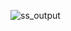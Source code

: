 ![ss_output](https://user-images.githubusercontent.com/90451337/135735530-be6cc9ee-71f9-426a-a346-b2fc75873ed4.jpg)
